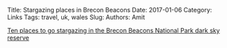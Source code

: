 Title: Stargazing places in Brecon Beacons
Date: 2017-01-06
Category: Links
Tags: travel, uk, wales
Slug: 
Authors: Amit

[Ten places to go stargazing in the Brecon Beacons National Park dark sky reserve][url]

[url]: http://www.breconbeacons.org/stargazing-ten-places
